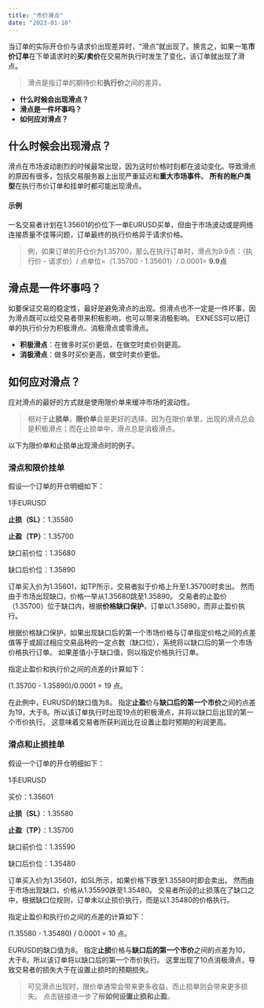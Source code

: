 ```yaml
---
title: "市价滑点"
date: "2023-01-10"
---
```


当订单的实际开仓价与请求价出现差异时，“滑点”就出现了。换言之，如果一笔**市价订单**在下单请求时的**买/卖价**在交易所执行时发生了变化，该订单就出现了滑点。

> 滑点是指订单的期待价和**执行价**之间的差异。

- **什么时候会出现滑点？**
- **滑点是一件坏事吗？**
- **如何应对滑点？**

## 什么时候会出现滑点？

滑点在市场波动剧烈的时候最常出现，因为这时价格时刻都在波动变化。导致滑点的原因有很多，包括交易服务器上出现严重延迟和**重大市场事件**。 **所有的账户类型**在执行市价订单和挂单时都可能出现滑点。

#### **示例**

一名交易者计划在1.35601的价位下一单EURUSD买单，但由于市场波动或是网络连接质量不佳等问题，订单最终的执行价格异于请求价格。

> 例，如果订单的开仓价为1.35700，那么在执行订单时，滑点为9.9点：（执行价 - 请求价）/ 点单位=（1.35700 - 1.35601）/ 0.0001= **9.9点**

## 滑点是一件坏事吗？

如要保证交易的稳定性，最好是避免滑点的出现。但滑点也不一定是一件坏事，因为滑点既可以给交易者带来积极影响，也可以带来消极影响。 EXNESS可以把订单的执行价分为积极滑点、消极滑点或零滑点。

- **积极滑点**：在做多时买价更低，在做空时卖价则更高。
- **消极滑点**：做多时买价更高，做空时卖价更低。

## 如何应对滑点？

应对滑点的最好的方式就是使用限价单来缓冲市场的波动性。

> 相对于**止损单**，**限价单**会是更好的选择。因为在限价单里，出现的滑点总会是积极滑点；而在止损单中，滑点总是消极滑点。

以下为限价单和止损单出现滑点时的例子。

### 滑点和限价挂单

假设一个订单的开仓明细如下：

1手EURUSD

**止损（SL）**：1.35580

**止盈（TP）**：1.35700

缺口前价位：1.35680

缺口后价位：1.35890

订单买入价为1.35601，如TP所示，交易者拟于价格上升至1.35700时卖出。 然而由于市场出现缺口，价格一举从1.35680跳至1.35890。 交易者的止盈价（1.35700）位于缺口内，根据**价格缺口保护**，订单以1.35890，而非止盈价执行。

根据价格缺口保护，如果出现缺口后的第一个市场价格与订单指定价格之间的点差值等于或超过相应交易品种的一定点数（缺口位），系统将以缺口后的第一个市场价格执行订单。 如果差值小于缺口值，则以指定价格执行订单。

指定止盈价和执行价之间的点差的计算如下：

(1.35700 - 1.35890)/0.0001 = 19 点。

在此例中，EURUSD的缺口值为8。 指定**止盈**价与**缺口后的第一个市价**之间的点差为19，大于8。所以该订单执行时出现19点的积极滑点，并将以缺口后出现的第一个市价执行。 这意味着交易者所获利润比在设置止盈时预期的利润更高。

### 滑点和止损挂单

假设一个订单的开仓明细如下：

1手EURUSD

买价：1.35601

**止损（SL）**：1.35580

**止盈（TP）**：1.35700

缺口前价位：1.35590

缺口后价位：1.35480

订单买入价为1.35601，如SL所示，如果价格下跌至1.35580时即会卖出。 然而由于市场出现缺口，价格从1.35590跌至1.35480。 交易者所设的止损落在了缺口之中，根据缺口位规则，订单未以止损价执行，而是以1.35480的价格执行。

指定止盈价和执行价之间的点差的计算如下：

(1.35580 - 1.35480) / 0.0001 = 10 点。

EURUSD的缺口值为8。 指定**止损**价格与**缺口后的第一个市价**之间的点差为10，大于8。所以该订单将以缺口后的第一个市价执行。 这里出现了10点消极滑点，导致交易者的损失大于在设置止损时的预期损失。

> 可见滑点出现时，限价单通常会带来更多收益，而止损单则会带来更多损失。 点击链接进一步了解**如何设置止损和止盈**。
